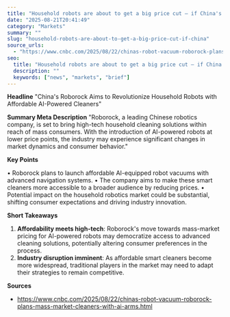 ```yaml
---
title: "Household robots are about to get a big price cut — if China's top 'robovac' player has its way"
date: "2025-08-21T20:41:49"
category: "Markets"
summary: ""
slug: "household-robots-are-about-to-get-a-big-price-cut-if-china"
source_urls:
  - "https://www.cnbc.com/2025/08/22/chinas-robot-vacuum-roborock-plans-mass-market-cleaners-with-ai-arms.html"
seo:
  title: "Household robots are about to get a big price cut — if China's top 'robovac' player has its way | Hash & Hedge"
  description: ""
  keywords: ["news", "markets", "brief"]
---
```


**Headline** "China's Roborock Aims to Revolutionize Household Robots with Affordable AI-Powered Cleaners"

**Summary Meta Description** "Roborock, a leading Chinese robotics company, is set to bring high-tech household cleaning solutions within reach of mass consumers. With the introduction of AI-powered robots at lower price points, the industry may experience significant changes in market dynamics and consumer behavior."

**Key Points**

• Roborock plans to launch affordable AI-equipped robot vacuums with advanced navigation systems.
• The company aims to make these smart cleaners more accessible to a broader audience by reducing prices.
• Potential impact on the household robotics market could be substantial, shifting consumer expectations and driving industry innovation.

**Short Takeaways**

1. **Affordability meets high-tech**: Roborock's move towards mass-market pricing for AI-powered robots may democratize access to advanced cleaning solutions, potentially altering consumer preferences in the process.
2. **Industry disruption imminent**: As affordable smart cleaners become more widespread, traditional players in the market may need to adapt their strategies to remain competitive.

**Sources**
* https://www.cnbc.com/2025/08/22/chinas-robot-vacuum-roborock-plans-mass-market-cleaners-with-ai-arms.html

